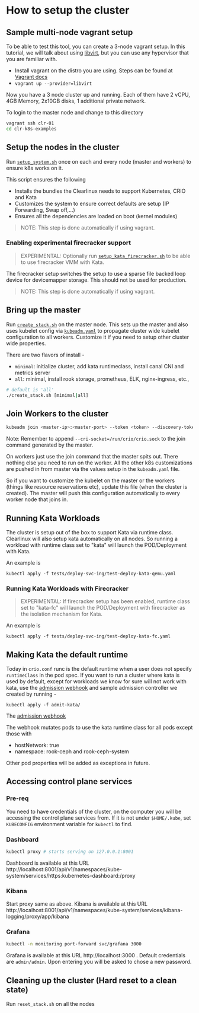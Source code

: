 # How to setup the cluster

## Sample multi-node vagrant setup

To be able to test this tool, you can create a 3-node vagrant setup. In this tutorial, we will talk about using [libvirt](https://github.com/vagrant-libvirt/vagrant-libvirt), but you can use any hypervisor that you are familiar with.

* Install vagrant on the distro you are using. Steps can be found at [Vagrant docs](https://www.vagrantup.com/intro/getting-started/install.html#installing-vagrant)
* `vagrant up --provider=libvirt`

Now you have a 3 node cluster up and running. Each of them have 2 vCPU, 4GB Memory, 2x10GB disks, 1 additional private network.

To login to the master node and change to this directory

```bash
vagrant ssh clr-01
cd clr-k8s-examples
```

## Setup the nodes in the cluster

Run [`setup_system.sh`](setup_system.sh) once on each and every node (master and workers)
to ensure k8s works on it.

This script ensures the following

* Installs the bundles the Clearlinux needs to support Kubernetes, CRIO and Kata
* Customizes the system to ensure correct defaults are setup (IP Forwarding, Swap off,...)
* Ensures all the dependencies are loaded on boot (kernel modules)

> NOTE: This step is done automatically if using vagrant.

### Enabling experimental firecracker support

> EXPERIMENTAL: Optionally run [`setup_kata_firecracker.sh`](setup_kata_firecracker.sh) to be
able to use firecracker VMM with Kata.

The firecracker setup switches the setup to use a sparse file backed loop device for
devicemapper storage. This should not be used for production.

> NOTE: This step is done automatically if using vagrant.

## Bring up the master

Run [`create_stack.sh`](create_stack.sh) on the master node. This sets up the
master and also uses kubelet config via [`kubeadm.yaml`](kubeadm.yaml)
to propagate cluster wide kubelet configuration to all workers. Customize it if
you need to setup other cluster wide properties.

There are two flavors of install -

* `minimal`: initialize cluster, add kata runtimeclass, install canal CNI and metrics server
* `all`: minimal, install rook storage, prometheus, ELK, nginx-ingress, etc.,

```bash
# default is 'all'
./create_stack.sh [minimal|all]
```

## Join Workers to the cluster

```bash
kubeadm join <master-ip>:<master-port> --token <token> --discovery-token-ca-cert-hash <hash> --cri-socket=/run/crio/crio.sock
```

Note: Remember to append `--cri-socket=/run/crio/crio.sock` to the join command generated by the master.

On workers just use the join command that the master spits out. There nothing
else you need to run on the worker. All the other k8s customizations are pushed
in from master via the values setup in the `kubeadm.yaml` file.

So if you want to customize the kubelet on the master or the workers (things
like resource reservations etc), update this file (when the cluster is created).
The master will push this configuration automatically to every worker node that joins in.

## Running Kata Workloads

The cluster is setup out of the box to support Kata via runtime class. Clearlinux
will also setup kata automatically on all nodes. So running a workload with
runtime class set to "kata" will launch the POD/Deployment with Kata.

An example is

`kubectl apply -f tests/deploy-svc-ing/test-deploy-kata-qemu.yaml`

### Running Kata Workloads with Firecracker

> EXPERIMENTAL: If firecracker setup has been enabled, runtime class set to "kata-fc" will launch the POD/Deployment
with firecracker as the isolation mechanism for Kata.

An example is

`kubectl apply -f tests/deploy-svc-ing/test-deploy-kata-fc.yaml`

## Making Kata the default runtime

Today in `crio.conf` runc is the default runtime when a user does not specify
`runtimeClass` in the pod spec. If you want to run a cluster where kata is used
by default, except for workloads we know for sure will not work with kata, use
the [admission webhook](https://kubernetes.io/docs/reference/access-authn-authz/extensible-admission-controllers/#admission-webhooks)
and sample admission controller we created by running -

`kubectl apply -f admit-kata/`

The [admission webhook](admit-kata/webhook-registration.yaml)

The webhook mutates pods to use the kata runtime class for all pods except those with

- hostNetwork: true
- namespace: rook-ceph and rook-ceph-system

Other pod properties will be added as exceptions in future.

## Accessing control plane services

### Pre-req

You need to have credentials of the cluster, on the computer
you will be accessing the control plane services from. If it is not under
`$HOME/.kube`, set `KUBECONFIG` environment variable for `kubectl` to find.

### Dashboard

```bash
kubectl proxy # starts serving on 127.0.0.1:8001
```

Dashboard is available at this URL
http://localhost:8001/api/v1/namespaces/kube-system/services/https:kubernetes-dashboard:/proxy

### Kibana

Start proxy same as above. Kibana is available at this URL
http://localhost:8001/api/v1/namespaces/kube-system/services/kibana-logging/proxy/app/kibana

### Grafana

```bash
kubectl -n monitoring port-forward svc/grafana 3000
```

Grafana is available at this URL http://localhost:3000 . Default credentials are
`admin/admin`. Upon entering you will be asked to chose a new password.

## Cleaning up the cluster (Hard reset to a clean state)

Run `reset_stack.sh` on all the nodes
